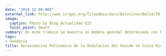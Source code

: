 ```yaml
---
date: "2019-12-09:00Z"
external_link: http://www.sirgas.org/fileadmin/docs/Boletines/Bol24/78_Moya_et_al_2019_Polinomio_geoide_CostaRica.pdf
image:
  caption: Photo by Blog Actualidad EIT
  focal_point: Smart
summary: En este trabajo se muestra un modelo geoidal determinado con bancos de nivel dispersos en varias zonas del pais en comparacion con varios modelos disponibles hasta ese momento.
tags:
- Geodesia
title: Aproximacion Polinomica de la Ondulacion del Geoide en Costa Rica
---
```


